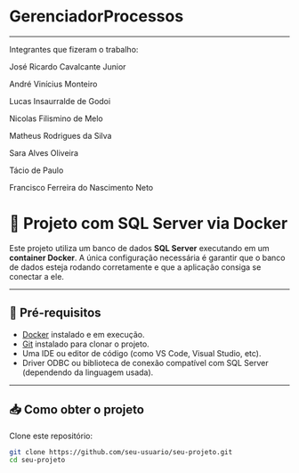 # GerenciadorProcessos
---
Integrantes que fizeram o trabalho:

José Ricardo Cavalcante Junior

André Vinícius Monteiro

Lucas Insaurralde de Godoi

Nicolas Filismino de Melo

Matheus Rodrigues da Silva

Sara Alves Oliveira

Tácio de Paulo

Francisco Ferreira do Nascimento Neto


# 🧾 Projeto com SQL Server via Docker

Este projeto utiliza um banco de dados **SQL Server** executando em um **container Docker**. A única configuração necessária é garantir que o banco de dados esteja rodando corretamente e que a aplicação consiga se conectar a ele.

---

## 🚀 Pré-requisitos

- [Docker](https://www.docker.com/) instalado e em execução.
- [Git](https://git-scm.com/) instalado para clonar o projeto.
- Uma IDE ou editor de código (como VS Code, Visual Studio, etc).
- Driver ODBC ou biblioteca de conexão compatível com SQL Server (dependendo da linguagem usada).

---

## 📥 Como obter o projeto

Clone este repositório:

```bash
git clone https://github.com/seu-usuario/seu-projeto.git
cd seu-projeto
